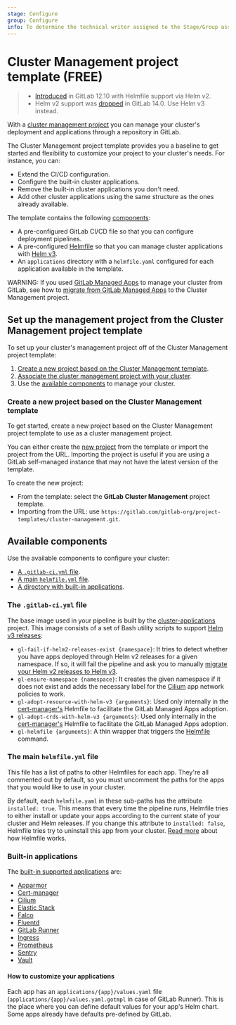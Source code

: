 ```yaml
---
stage: Configure
group: Configure
info: To determine the technical writer assigned to the Stage/Group associated with this page, see https://about.gitlab.com/handbook/engineering/ux/technical-writing/#assignments
---
```


# Cluster Management project template **(FREE)**

> - [Introduced](https://gitlab.com/gitlab-org/gitlab/-/merge_requests/25318) in GitLab 12.10 with Helmfile support via Helm v2.
> - Helm v2 support was [dropped](https://gitlab.com/gitlab-org/gitlab/-/merge_requests/63577) in GitLab 14.0. Use Helm v3 instead.

With a [cluster management project](management_project.md) you can manage
your cluster's deployment and applications through a repository in GitLab.

The Cluster Management project template provides you a baseline to get
started and flexibility to customize your project to your cluster's needs.
For instance, you can:

- Extend the CI/CD configuration.
- Configure the built-in cluster applications.
- Remove the built-in cluster applications you don't need.
- Add other cluster applications using the same structure as the ones already available.

The template contains the following [components](#available-components):

- A pre-configured GitLab CI/CD file so that you can configure deployment pipelines.
- A pre-configured [Helmfile](https://github.com/roboll/helmfile) so that
you can manage cluster applications with [Helm v3](https://helm.sh/).
- An `applications` directory with a `helmfile.yaml` configured for each
application available in the template.

WARNING:
If you used [GitLab Managed Apps](applications.md) to manage your
cluster from GitLab, see how to [migrate from GitLab Managed Apps](migrating_from_gma_to_project_template.md) to the Cluster Management
project.

## Set up the management project from the Cluster Management project template

To set up your cluster's management project off of the Cluster Management project template:

1. [Create a new project based on the Cluster Management template](#create-a-new-project-based-on-the-cluster-management-template).
1. [Associate the cluster management project with your cluster](management_project.md#associate-the-cluster-management-project-with-the-cluster).
1. Use the [available components](#available-components) to manage your cluster.

### Create a new project based on the Cluster Management template

To get started, create a new project based on the Cluster Management
project template to use as a cluster management project.

You can either create the [new project](../project/working_with_projects.md#create-a-project)
from the template or import the project from the URL. Importing
the project is useful if you are using a GitLab self-managed
instance that may not have the latest version of the template.

To create the new project:

- From the template: select the **GitLab Cluster Management** project template.
- Importing from the URL: use `https://gitlab.com/gitlab-org/project-templates/cluster-management.git`.

## Available components

Use the available components to configure your cluster:

- [A `.gitlab-ci.yml` file](#the-gitlab-ciyml-file).
- [A main `helmfile.yml` file](#the-main-helmfileyml-file).
- [A directory with built-in applications](#built-in-applications).

### The `.gitlab-ci.yml` file

The base image used in your pipeline is built by the [cluster-applications](https://gitlab.com/gitlab-org/cluster-integration/cluster-applications)
project. This image consists of a set of Bash utility scripts to support [Helm v3 releases](https://helm.sh/docs/intro/using_helm/#three-big-concepts):

- `gl-fail-if-helm2-releases-exist {namespace}`: It tries to detect whether you have apps deployed through Helm v2
  releases for a given namespace. If so, it will fail the pipeline and ask you to manually
  [migrate your Helm v2 releases to Helm v3](https://helm.sh/docs/topics/v2_v3_migration/).
- `gl-ensure-namespace {namespace}`: It creates the given namespace if it does not exist and adds the necessary label
  for the [Cilium](https://github.com/cilium/cilium/) app network policies to work.
- `gl-adopt-resource-with-helm-v3 {arguments}`: Used only internally in the [cert-manager's](https://cert-manager.io/) Helmfile to
  facilitate the GitLab Managed Apps adoption.
- `gl-adopt-crds-with-helm-v3 {arguments}`: Used only internally in the [cert-manager's](https://cert-manager.io/) Helmfile to
  facilitate the GitLab Managed Apps adoption.
- `gl-helmfile {arguments}`: A thin wrapper that triggers the [Helmfile](https://github.com/roboll/helmfile) command.

### The main `helmfile.yml` file

This file has a list of paths to other Helmfiles for each app. They're all commented out by default, so you must uncomment
the paths for the apps that you would like to use in your cluster.

By default, each `helmfile.yaml` in these sub-paths has the attribute `installed: true`. This means that every time
the pipeline runs, Helmfile tries to either install or update your apps according to the current state of your
cluster and Helm releases. If you change this attribute to `installed: false`, Helmfile tries try to uninstall this app
from your cluster. [Read more](https://github.com/roboll/helmfile) about how Helmfile works.

### Built-in applications

The [built-in supported applications](https://gitlab.com/gitlab-org/project-templates/cluster-management/-/tree/master/applications) are:

- [Apparmor](../infrastructure/clusters/manage/management_project_applications/apparmor.md)
- [Cert-manager](../infrastructure/clusters/manage/management_project_applications/certmanager.md)
- [Cilium](../infrastructure/clusters/manage/management_project_applications/cilium.md)
- [Elastic Stack](../infrastructure/clusters/manage/management_project_applications/elasticstack.md)
- [Falco](../infrastructure/clusters/manage/management_project_applications/falco.md)
- [Fluentd](../infrastructure/clusters/manage/management_project_applications/fluentd.md)
- [GitLab Runner](../infrastructure/clusters/manage/management_project_applications/runner.md)
- [Ingress](../infrastructure/clusters/manage/management_project_applications/ingress.md)
- [Prometheus](../infrastructure/clusters/manage/management_project_applications/prometheus.md)
- [Sentry](../infrastructure/clusters/manage/management_project_applications/sentry.md)
- [Vault](../infrastructure/clusters/manage/management_project_applications/vault.md)

#### How to customize your applications

Each app has an `applications/{app}/values.yaml` file (`applications/{app}/values.yaml.gotmpl` in case of GitLab Runner). This is the
place where you can define default values for your app's Helm chart. Some apps already have defaults
pre-defined by GitLab.
